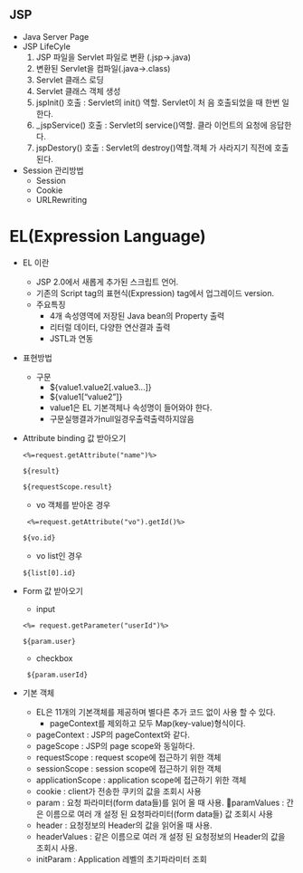 ## JSP
* Java Server Page
* JSP LifeCyle
    1) JSP 파일을 Servlet 파일로 변환 (.jsp->.java)
    2) 변환된 Servlet을 컴파일(.java->.class)
    3) Servlet 클래스 로딩
    4) Servlet 클래스 객체 생성
    5) jspInit() 호출 : Servlet의 init() 역할. Servlet이 처 음 호출되었을 때 한번 일한다.
    6) _jspService() 호출 : Servlet의 service()역할. 클라 이언트의 요청에 응답한다.
    7) jspDestory() 호출 : Servlet의 destroy()역할.객체 가 사라지기 직전에 호출된다.    
* Session 관리방법 
    * Session
    * Cookie
    * URLRewriting

# EL(Expression Language)

* EL 이란
    * JSP 2.0에서 새롭게 추가된 스크립트 언어.
    * 기존의 Script tag의 표현식(Expression) tag에서 업그레이드 version. 
    * 주요특징
        * 4개 속성영역에 저장된 Java bean의 Property 출력 
        * 리터럴 데이터, 다양한 연산결과 출력
        * JSTL과 연동
 * 표현방법
    * 구문
        * ${value1.value2[.value3...]}
        * ${value1[“value2”]}   
        * value1은 EL 기본객체나 속성명이 들어와야 한다. 
        * 구문실행결과가null일경우출력출력하지않음

* Attribute binding 값 받아오기
    ``` 
    <%=request.getAttribute("name")%>
    ```
    ```
    ${result}
    ```
    ```
    ${requestScope.result}
    ```
    * vo 객체를 받아온 경우
    ```
     <%=request.getAttribute("vo").getId()%>
     ```
    ```
    ${vo.id}
    ```
    * vo list인 경우 
    ```
    ${list[0].id}
    ```
    

* Form 값 받아오기
    * input
    ```
    <%= request.getParameter("userId")%>
    ```
    ```
    ${param.user}
    ```
    * checkbox
    ```
     ${param.userId} 
     ```


* 기본 객체
    * EL은 11개의 기본객체를 제공하며 별다른 추가 코드 없이 사용 할 수 있다.
        * pageContext를 제외하고 모두 Map(key-value)형식이다.
    * pageContext : JSP의 pageContext와 같다.
    * pageScope : JSP의 page scope와 동일하다.
    * requestScope : request scope에 접근하기 위한 객체
    * sessionScope : session scope에 접근하기 위한 객체
    * applicationScope : application scope에 접근하기 위한 객체
    * cookie : client가 전송한 쿠키의 값을 조회시 사용
    * param : 요청 파라미터(form data들)를 읽어 올 때 사용. paramValues : 간은 이름으로 여러 개 설정 된 요청파라미터(form data들) 값 조회시 사용
    * header : 요청정보의 Header의 값을 읽어올 때 사용.
    * headerValues : 같은 이름으로 여러 개 설정 된 요청정보의 Header의 값을 조회시 사용.
    * initParam : Application 레벨의 초기파라미터 조회